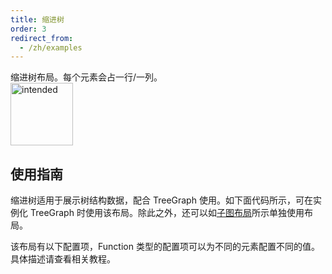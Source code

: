 ```yaml
---
title: 缩进树
order: 3
redirect_from:
  - /zh/examples
---
```


缩进树布局。每个元素会占一行/一列。
<br />
<img src='https://gw.alipayobjects.com/mdn/rms_f8c6a0/afts/img/A*NBUzRonaOYMAAAAAAAAAAABkARQnAQ' alt='intended' width='100'/>

## 使用指南
缩进树适用于展示树结构数据，配合 TreeGraph 使用。如下面代码所示，可在实例化 TreeGraph 时使用该布局。除此之外，还可以如[子图布局](https://www.yuque.com/antv/g6/qopkkg#eYZc6)所示单独使用布局。

该布局有以下配置项，Function 类型的配置项可以为不同的元素配置不同的值。具体描述请查看相关教程。
